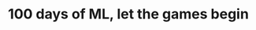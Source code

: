 ---
layout: post
title: 100 days of ML, let the games begin
meta: Connect and Collaborate
source: http://www.peerversity.co.ke/
category: projects
special: [projects, social]
tags:
- Data Visualization
- GG
description: Human ego and selfishness.
images:
- thumbnail: /img/content/peerversity-thumb.jpg
  fullsize: /img/content/peerversity.jpg
  logo: /img/content/peerversity-logo.png
screenshots:
- /img/content/peerversity-screenshot-1.jpg
- /img/content/peerversity-screenshot-2.jpg
- /img/content/peerversity-screenshot-3.jpg
- /img/content/peerversity-screenshot-4.jpg
- /img/content/peerversity-screenshot-5.jpg
- /img/content/peerversity-screenshot-6.jpg

---
